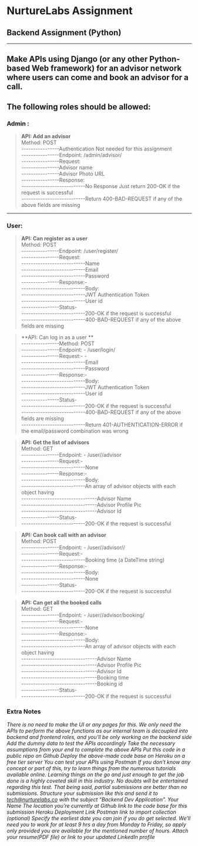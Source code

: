 # NurtureLabs Assignment
## Backend Assignment (Python)
---
Make APIs using Django (or any other Python-based Web framework) for an advisor network where users can come and book an advisor for a call.
---

## The following roles should be allowed:

### Admin :
> **API: Add an advisor**  
Method: POST  
----------------Authentication Not needed for this assignment  
----------------Endpoint: /admin/advisor/  
----------------Request:  
----------------Advisor name  
----------------Advisor Photo URL  
----------------Response:  
---------------------------No Response Just return 200-OK if the request is successful  
---------------------------Return 400-BAD-REQUEST if any of the above fields are missing 
___


### User:

> **API: Can register as a user**  
Method: POST  
----------------Endpoint: /user/register/  
----------------Request:  
---------------------------Name  
---------------------------Email    
---------------------------Password  
----------------Response:-  
---------------------------Body:  
---------------------------JWT Authentication Token  
---------------------------User id  
----------------Status-  
---------------------------200-OK if the request is successful  
---------------------------400-BAD-REQUEST if any of the above fields are missing  

> **API: Can log in as a user  **  
----------------Method:
POST  
----------------Endpoint: -  /user/login/  
----------------Request:-  -  
---------------------------Email  
---------------------------Password  
----------------Response:-  
---------------------------Body:  
---------------------------JWT Authentication Token  
---------------------------User id  
----------------Status-  
---------------------------200-OK if the request is successful  
---------------------------400-BAD-REQUEST if any of the above fields are missing  
---------------------------Return 401-AUTHENTICATION-ERROR if the email/password combination was wrong  

> **API: Get the list of advisors**  
Method:
GET  
----------------Endpoint: -  /user/<user-id>/advisor  
----------------Request:-  
---------------------------None  
----------------Response:-  
---------------------------Body:  
---------------------------An array of advisor objects with each object having  
--------------------------------Advisor Name  
--------------------------------Advisor Profile Pic  
--------------------------------Advisor Id  
----------------Status-  
---------------------------200-OK if the request is successful  

> **API: Can book call with an advisor**  
Method: POST  
----------------Endpoint: -  /user/<user-id>/advisor/<advisor-id>/  
----------------Request:-  
---------------------------Booking time (a DateTime string)  
----------------Response:-  
---------------------------Body:  
---------------------------None  
----------------Status-  
---------------------------200-OK if the request is successful  

> **API: Can get all the booked calls**  
Method: GET  
----------------Endpoint: -  /user/<user-id>/advisor/booking/  
----------------Request:-  
---------------------------None  
----------------Response:-  
---------------------------Body:  
---------------------------An array of advisor objects with each object having  
--------------------------------Advisor Name  
--------------------------------Advisor Profile Pic  
--------------------------------Advisor Id  
--------------------------------Booking time  
--------------------------------Booking id  
----------------Status-  
---------------------------200-OK if the request is successful  

### Extra Notes
*There is no need to make the UI or any pages for this. We only need the APIs to perform the above functions as our internal team is decoupled into backend and frontend roles, and you’ll be only working on the backend side
Add the dummy data to test the APIs accordingly
Take the necessary assumptions from your end to complete the above APIs
Put this code in a public repo on Github
Deploy the above-made code base on Heroku on a free tier server
You can test your APIs using Postman
If you don’t know any concept or part of this, try to learn things from the numerous tutorials available online. Learning things on the go and just enough to get the job done is a highly coveted skill in this industry.
No doubts will be entertained regarding this test. That being said, partial submissions are better than no submissions.
Structure your submission like this and send it to tech@nurturelabs.co with the subject “Backend Dev Application”.
Your Name
The location you’re currently at
Github link to the code base for this submission
Heroku Deployment Link
Postman link to import collection (optional)
Specify the earliest date you can join if you do get selected. We’ll need you to work for at least 9 hrs a day from Monday to Friday, so apply only provided you are available for the mentioned number of hours.
Attach your resume(PDF file) or link to your updated LinkedIn profile*

